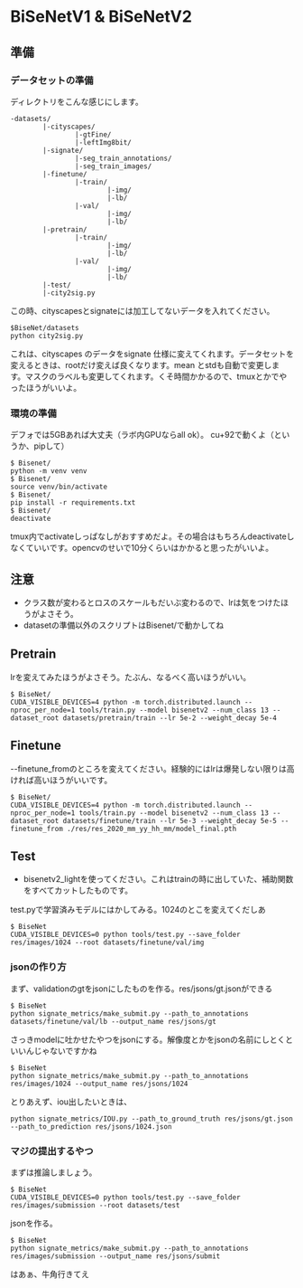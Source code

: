 # BiSeNetV1 & BiSeNetV2

## 準備

### データセットの準備
ディレクトリをこんな感じにします。
```
-datasets/
        |-cityscapes/
                |-gtFine/
                |-leftImg8bit/
        |-signate/
                |-seg_train_annotations/
                |-seg_train_images/
        |-finetune/
                |-train/
                        |-img/
                        |-lb/
                |-val/
                        |-img/
                        |-lb/
        |-pretrain/
                |-train/
                        |-img/
                        |-lb/
                |-val/
                        |-img/
                        |-lb/               
        |-test/
        |-city2sig.py
```
この時、cityscapesとsignateには加工してないデータを入れてください。
```
$BiseNet/datasets
python city2sig.py
```
これは、cityscapes のデータをsignate 仕様に変えてくれます。データセットを変えるときは、rootだけ変えば良くなります。mean とstdも自動で変更します。マスクのラベルも変更してくれます。くそ時間かかるので、tmuxとかでやったほうがいいよ。

### 環境の準備
デフォでは5GBあれば大丈夫（ラボ内GPUならall ok）。
cu+92で動くよ（というか、pipして）
```
$ Bisenet/
python -m venv venv
$ Bisenet/
source venv/bin/activate
$ Bisenet/
pip install -r requirements.txt
$ Bisenet/
deactivate
```
tmux内でactivateしっぱなしがおすすめだよ。その場合はもちろんdeactivateしなくていいです。opencvのせいで10分くらいはかかると思ったがいいよ。
## 注意
- クラス数が変わるとロスのスケールもだいぶ変わるので、lrは気をつけたほうがよさそう。
- datasetの準備以外のスクリプトはBisenet/で動かしてね

## Pretrain
lrを変えてみたほうがよさそう。たぶん、なるべく高いほうがいい。
```
$ BiseNet/
CUDA_VISIBLE_DEVICES=4 python -m torch.distributed.launch --nproc_per_node=1 tools/train.py --model bisenetv2 --num_class 13 --dataset_root datasets/pretrain/train --lr 5e-2 --weight_decay 5e-4
```
## Finetune
--finetune_fromのところを変えてください。経験的にはlrは爆発しない限りは高ければ高いほうがいいです。
```
$ BiseNet/
CUDA_VISIBLE_DEVICES=4 python -m torch.distributed.launch --nproc_per_node=1 tools/train.py --model bisenetv2 --num_class 13 --dataset_root datasets/finetune/train --lr 5e-3 --weight_decay 5e-5 --finetune_from ./res/res_2020_mm_yy_hh_mm/model_final.pth
```

## Test
- bisenetv2_lightを使ってください。これはtrainの時に出していた、補助関数をすべてカットしたものです。

test.pyで学習済みモデルにはかしてみる。1024のとこを変えてくだしあ
```
$ BiseNet
CUDA_VISIBLE_DEVICES=0 python tools/test.py --save_folder res/images/1024 --root datasets/finetune/val/img 
```
### jsonの作り方

まず、validationのgtをjsonにしたものを作る。res/jsons/gt.jsonができる
```
$ BiseNet
python signate_metrics/make_submit.py --path_to_annotations datasets/finetune/val/lb --output_name res/jsons/gt
```
さっきmodelに吐かせたやつをjsonにする。解像度とかをjsonの名前にしとくといいんじゃないですかね
```
$ BiseNet
python signate_metrics/make_submit.py --path_to_annotations res/images/1024 --output_name res/jsons/1024
```
とりあえず、iou出したいときは、
```
python signate_metrics/IOU.py --path_to_ground_truth res/jsons/gt.json --path_to_prediction res/jsons/1024.json
```

### マジの提出するやつ
まずは推論しましょう。
```
$ BiseNet
CUDA_VISIBLE_DEVICES=0 python tools/test.py --save_folder res/images/submission --root datasets/test
```
jsonを作る。
```
$ BiseNet
python signate_metrics/make_submit.py --path_to_annotations res/images/submission --output_name res/jsons/submit
```

はあぁ、牛角行きてえ
 